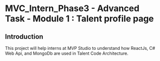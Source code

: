 # MVC_Intern_Phase3 - Advanced Task - Module 1 : Talent profile page

## Introduction
This project will help interns at MVP Studio to understand how ReactJs, C# Web Api, and MongoDb are used in Talent Code Architecture. 
